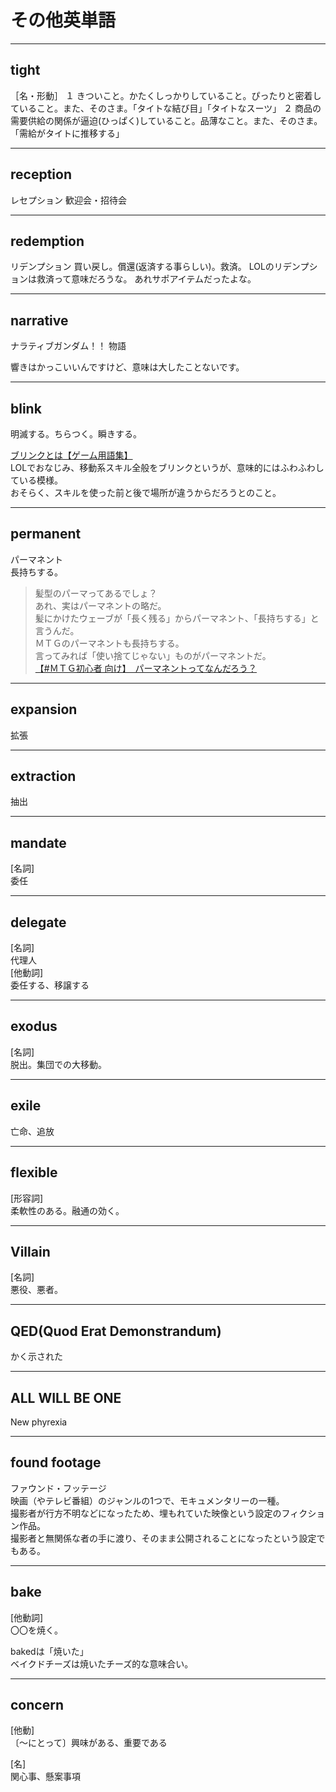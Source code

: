 # その他英単語

---

## tight

［名・形動］
１ きついこと。かたくしっかりしていること。ぴったりと密着していること。また、そのさま。「タイトな結び目」「タイトなスーツ」
２ 商品の需要供給の関係が逼迫(ひっぱく)していること。品薄なこと。また、そのさま。「需給がタイトに推移する」

---

## reception

レセプション
歓迎会・招待会

---

## redemption

リデンプション
買い戻し。償還(返済する事らしい)。救済。
LOLのリデンプションは救済って意味だろうな。
あれサポアイテムだったよな。

---

## narrative

ナラティブガンダム！！
物語

響きはかっこいいんですけど、意味は大したことないです。

---

## blink  

明滅する。ちらつく。瞬きする。  

[ブリンクとは【ゲーム用語集】](https://fpsggg.jp/game/blink/)  
LOLでおなじみ、移動系スキル全般をブリンクというが、意味的にはふわふわしている模様。  
おそらく、スキルを使った前と後で場所が違うからだろうとのこと。  

---

## permanent  

パーマネント  
長持ちする。  

>髪型のパーマってあるでしょ？  
あれ、実はパーマネントの略だ。  
髪にかけたウェーブが「長く残る」からパーマネント、「長持ちする」と言うんだ。  
ＭＴＧのパーマネントも長持ちする。  
言ってみれば「使い捨てじゃない」ものがパーマネントだ。  
[【#ＭＴＧ初心者 向け】　パーマネントってなんだろう？](https://omamesensei2.hatenadiary.jp/entry/2019/02/18/210838)  

---

## expansion  

拡張  

---

## extraction  

抽出  

---

## mandate  

[名詞]  
委任  

---

## delegate  

[名詞]  
代理人  
[他動詞]  
委任する、移譲する  

---

## exodus  

[名詞]  
脱出。集団での大移動。  

---

## exile  

亡命、追放  

---

## flexible  

[形容詞]  
柔軟性のある。融通の効く。  

---

## Villain  

[名詞]  
悪役、悪者。  

---

## QED(Quod Erat Demonstrandum)

かく示された

---

## ALL WILL BE ONE  

New phyrexia

---

## found footage  

ファウンド・フッテージ  
映画（やテレビ番組）のジャンルの1つで、モキュメンタリーの一種。  
撮影者が行方不明などになったため、埋もれていた映像という設定のフィクション作品。  
撮影者と無関係な者の手に渡り、そのまま公開されることになったという設定でもある。  

---

## bake

[他動詞]  
〇〇を焼く。  

bakedは「焼いた」  
ベイクドチーズは焼いたチーズ的な意味合い。  

---

## concern

[他動]  
〔～にとって〕興味がある、重要である  

[名]  
関心事、懸案事項  
